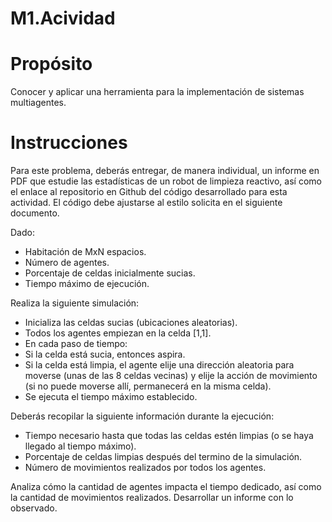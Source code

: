 # M1.Acividad
# Propósito 
Conocer y aplicar una herramienta para la implementación de sistemas multiagentes.

# Instrucciones 
Para este problema, deberás entregar, de manera individual, un informe en PDF que estudie las estadísticas de un robot de limpieza reactivo, así como el enlace al repositorio en Github del código desarrollado para esta actividad. El código debe ajustarse al estilo solicita en el siguiente documento.

Dado:

- Habitación de MxN espacios.
- Número de agentes.
- Porcentaje de celdas inicialmente sucias.
- Tiempo máximo de ejecución.

Realiza la siguiente simulación:
  - Inicializa las celdas sucias (ubicaciones aleatorias).
  - Todos los agentes empiezan en la celda [1,1].
  - En cada paso de tiempo:
  - Si la celda está sucia, entonces aspira.
  - Si la celda está limpia, el agente elije una dirección aleatoria para moverse (unas de las 8 celdas vecinas) y elije la acción de movimiento (si no puede moverse allí, permanecerá en la misma celda).
  - Se ejecuta el tiempo máximo establecido.
 
Deberás recopilar la siguiente información durante la ejecución:
  - Tiempo necesario hasta que todas las celdas estén limpias (o se haya llegado al tiempo máximo).
  - Porcentaje de celdas limpias después del termino de la simulación.
  - Número de movimientos realizados por todos los agentes.
  
Analiza cómo la cantidad de agentes impacta el tiempo dedicado, así como la cantidad de movimientos realizados. Desarrollar un informe con lo observado.

